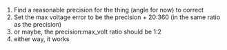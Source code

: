 1. Find a reasonable precision for the thing (angle for now) to correct
2. Set the max voltage error to be the precision + 20:360 (in the same ratio as the precision)
3. or maybe, the precision:max_volt ratio should be 1:2
4. either way, it works
